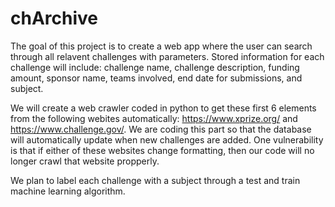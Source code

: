 # chArchive
The goal of this project is to create a web app where the user can search through all relavent challenges with parameters. Stored information for each challenge will include: challenge name, challenge description, funding amount, sponsor name, teams involved, end date for submissions, and subject. 

We will create a web crawler coded in python to get these first 6 elements from the following webites automatically: https://www.xprize.org/ and https://www.challenge.gov/. We are coding this part so that the database will automatically update when new challenges are added. One vulnerability is that if either of these websites change formatting, then our code will no longer crawl that website propperly.

We plan to label each challenge with a subject through a test and train machine learning algorithm.
